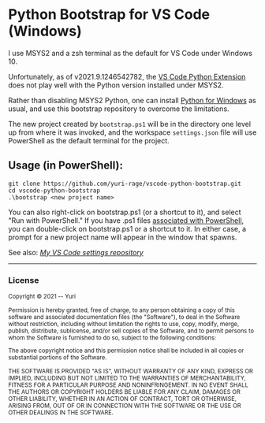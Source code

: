 # Python Bootstrap for VS Code (Windows)

I use MSYS2 and a zsh terminal as the default for VS Code under Windows 10.

Unfortunately, as of v2021.9.1246542782, the [VS Code Python Extension](https://marketplace.visualstudio.com/items?itemName=ms-python.python) does not play well with the Python version installed under MSYS2.

Rather than disabling MSYS2 Python, one can install [Python for Windows](https://www.python.org/downloads/) as usual, and use this bootstrap repository to overcome the limitations.

The new project created by `bootstrap.ps1` will be in the directory one level up from where it was invoked, and the workspace `settings.json` file will use PowerShell as the default terminal for the project.

## Usage (in PowerShell):
    git clone https://github.com/yuri-rage/vscode-python-bootstrap.git
    cd vscode-python-bootstrap
    .\bootstrap <new project name>

You can also right-click on bootstrap.ps1 (or a shortcut to it), and select "Run with PowerShell."  If you have .ps1 files [associated with PowerShell](https://www.top-password.com/blog/set-ps1-script-to-open-with-powershell-by-default/), you can double-click on bootstrap.ps1 or a shortcut to it.  In either case, a prompt for a new project name will appear in the window that spawns.

See also: _[My VS Code settings repository](https://github.com/yuri-rage/vscode-configuration)_

---
### License
<small>Copyright &copy; 2021 -- Yuri

Permission is hereby granted, free of charge, to any person obtaining
a copy of this software and associated documentation files (the
"Software"), to deal in the Software without restriction, including
without limitation the rights to use, copy, modify, merge, publish,
distribute, sublicense, and/or sell copies of the Software, and to
permit persons to whom the Software is furnished to do so, subject to
the following conditions:

The above copyright notice and this permission notice shall be
included in all copies or substantial portions of the Software.

THE SOFTWARE IS PROVIDED "AS IS", WITHOUT WARRANTY OF ANY KIND,
EXPRESS OR IMPLIED, INCLUDING BUT NOT LIMITED TO THE WARRANTIES OF
MERCHANTABILITY, FITNESS FOR A PARTICULAR PURPOSE AND
NONINFRINGEMENT. IN NO EVENT SHALL THE AUTHORS OR COPYRIGHT HOLDERS BE
LIABLE FOR ANY CLAIM, DAMAGES OR OTHER LIABILITY, WHETHER IN AN ACTION
OF CONTRACT, TORT OR OTHERWISE, ARISING FROM, OUT OF OR IN CONNECTION
WITH THE SOFTWARE OR THE USE OR OTHER DEALINGS IN THE SOFTWARE.</small>